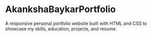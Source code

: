 # AkankshaBaykarPortfolio
A responsive personal portfolio website built with HTML and CSS to showcase my skills, education, projects, and resume. 
